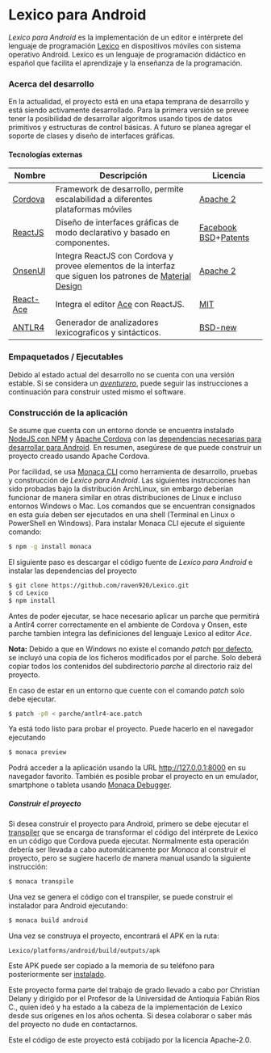 #   Lexico para Android

*Lexico para Android* es la implementación de un editor e intérprete del lenguaje de programación [Lexico] en dispositivos móviles con sistema operativo Android. Lexico es un lenguaje de programación didáctico en español que facilita el aprendizaje y la enseñanza de la programación. 

###  Acerca del desarrollo

En la actualidad, el proyecto está en una etapa temprana de desarrollo y está siendo activamente desarrollado. Para la primera versión se prevee tener la posibilidad de desarrollar algoritmos usando tipos de datos primitivos y estructuras de control básicas. A futuro se planea agregar el soporte de clases y diseño de interfaces gráficas.

#### Tecnologías externas

| Nombre | Descripción | Licencia |
| ------ | --------- | -------- |
| [Cordova] | Framework de desarrollo, permite escalabilidad a diferentes plataformas móviles | [Apache 2][CordovaL] |
| [ReactJS] | Diseño de interfaces gráficas de modo declarativo y basado en componentes.  | [Facebook BSD][ReactJSL]+[Patents][ReactJSLP] |
| [ OnsenUI ] | Integra ReactJS con Cordova y provee elementos de la interfaz que siguen los patrones de [Material Design](https://material.io/guidelines/) | [Apache 2][OnsenUIL] | 
| [ React-Ace] | Integra el editor [Ace](https://ace.c9.io/) con ReactJS. | [MIT][React-AceL] |
| [ANTLR4] | Generador de analizadores lexicograficos y sintácticos. | [BSD-new][Antlr4L] |

### Empaquetados / Ejecutables

Debido al estado actual del desarrollo no se cuenta con una versión estable. Si se considera un *[aventurero](http://i.imgur.com/nJi4cyO.jpg)*, puede seguir las instrucciones a continuación para construir usted mismo el software.

### Construcción de la aplicación

Se asume que cuenta con un entorno donde se encuentra instalado [NodeJS con NPM](https://nodejs.org/es/download/package-manager/) y [Apache Cordova](https://cordova.apache.org/#getstarted) con las [dependencias necesarias para desarrollar para Android](https://cordova.apache.org/docs/es/latest/guide/platforms/android/index.html). En resumen, asegúrese de que puede construir un proyecto creado usando Apache Cordova.

Por facilidad, se usa [Monaca CLI](https://monaca.io/cli.html) como herramienta de desarrollo, pruebas y construcción de *Lexico para Android*. Las siguientes instrucciones han sido probadas bajo la distribución ArchLinux, sin embargo deberían funcionar de manera similar en otras distribuciones de Linux e incluso entornos Windows o Mac. Los comandos que se encuentran consignados en esta guía deben ser ejecutados en una shell (Terminal en Linux o PowerShell en Windows). Para instalar Monaca CLI ejecute el siguiente comando:

```sh
$ npm -g install monaca
```

El siguiente paso es descargar el código fuente de *Lexico para Android* e instalar las dependencias del proyecto
```sh
$ git clone https://github.com/raven920/Lexico.git
$ cd Lexico
$ npm install
```
Antes de poder ejecutar, se hace necesario aplicar un parche que permitirá a Antlr4 correr correctamente en el ambiente de Cordova y Onsen, este parche tambien integra las definiciones del lenguaje Lexico al editor *Ace*. 

**Nota:** Debido a que en Windows no existe el comando *patch* [por defecto](http://gnuwin32.sourceforge.net/packages/patch.htm), se incluyó una copia de los ficheros modificados por el parche. Solo deberá copiar todos los contenidos del subdirectorio *parche* al directorio raiz del proyecto. 

En caso de estar en un entorno que cuente con el comando *patch* solo debe ejecutar.

```sh
$ patch -p0 < parche/antlr4-ace.patch
```

Ya está todo listo para probar el proyecto. Puede hacerlo en el navegador ejecutando
```sh
$ monaca preview
```
Podrá acceder a la aplicación usando la URL http://127.0.0.1:8000 en su navegador favorito.
También es posible probar el proyecto en un emulador, smartphone o tableta usando [Monaca Debugger](https://docs.monaca.io/en/quick_start/cli/testing_debugging/).

##### Construir el proyecto

Si desea construir el proyecto para Android, primero se debe ejecutar el [transpiler](https://onsen.io/blog/monaca-cli-transpile/) que se encarga de transformar el código del intérprete de Lexico en un código que Cordova pueda ejecutar. Normalmente esta operación debería ser llevada a cabo automáticamente por *Monaca* al construir el proyecto, pero se sugiere hacerlo de manera manual usando la siguiente instrucción:
```sh
$ monaca transpile
```

Una vez se genera el código con el transpiler, se puede construir el instalador para Android ejecutando:
```sh
$ monaca build android
```

Una vez se construya el proyecto, encontrará el APK en la ruta:
```
Lexico/platforms/android/build/outputs/apk
```
Este APK puede ser copiado a la memoria de su teléfono para posteriormente ser [instalado](https://www.elandroidelibre.com/2016/04/como-instalar-aplicaciones-apk-android.html).


Este proyecto forma parte del trabajo de grado llevado a cabo por Christian Delany y dirigido por el Profesor de la Universidad de Antioquia Fabián Ríos C., quien ideó y ha estado a la cabeza de la implementación de Lexico desde sus orígenes en los años ochenta. Si desea colaborar o saber más del proyecto no dude en contactarnos.

Este el código de este proyecto está cobijado por la licencia Apache-2.0.

   [Lexico]: <http://lexico.mobi/>
   [Cordova]: <https://cordova.apache.org/>
   [OnsenUI]: <https://onsen.io/>
   [ReactJS]: <https://facebook.github.io/react/>
   [React-Ace]: <https://github.com/securingsincity/react-ace>
   [ANTLR4]: <http://www.antlr.org/index.html>
   

   [CordovaL]: <http://www.apache.org/licenses/LICENSE-2.0>
   [OnsenUIL]: <https://github.com/OnsenUI/OnsenUI/blob/master/LICENSE>
   [ReactJSL]: <https://github.com/facebook/react/blob/master/LICENSE>
   [ReactJSLP]: <https://github.com/facebook/react/blob/master/PATENTS>
   [Antlr4L]: <http://www.antlr.org/license.html>
   [React-AceL]: <https://github.com/securingsincity/react-ace/blob/master/LICENSE>